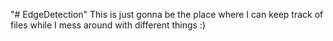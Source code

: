 "# EdgeDetection"
This is just gonna be the place where I can keep track of files while I mess around with different things :)
